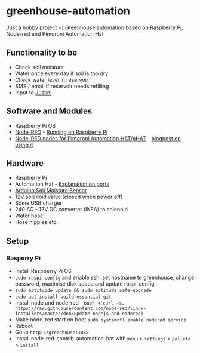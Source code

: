 # greenhouse-automation
Just a hobby project =) Greenhouse automation based on Raspberry Pi, Node-red and Pimoroni Automation Hat

## Functionality to be
* Check soil moisture
* Water once every day if soil is too dry
* Check water level in reservoir
* SMS / email if reservoir needs refilling
* Input to [Justini](https://github.com/eklem/justini)

## Software and Modules
* Raspberry Pi OS
* [Node-RED](https://nodered.org/) - [Running on Raspberry Pi](https://nodered.org/docs/getting-started/raspberrypi)
* [Node-RED nodes for Pimoroni Automation HAT/pHAT](https://github.com/shortbloke/node-red-contrib-automation-hat) - [blogpost on using it](https://www.martinrowan.co.uk/2018/09/node-red-support-for-pimoroni-automation-hat-phat/)

## Hardware
* Raspberry Pi
* Automation Hat - [Explanation on ports](https://blog.pimoroni.com/automation-hat-tanya-teardown/)
* [Arduino Soil Moisture Sensor](https://thepihut.com/blogs/raspberry-pi-tutorials/raspberry-pi-plant-pot-moisture-sensor-with-email-notification-tutorial)
* 12V solenoid valve (closed when power off)
* Some USB charger
* 240 AC - 12V DC converter (IKEA) to solenoid
* Water hose
* Hose nipples etc.


## Setup
### Rasperry Pi

* Install Raspberry Pi OS
* `sudo raspi-config` and enable ssh, set hostname to greenhouse, change password, maximise disk space and update raspi-config
* `sudo aptitupde update && sudo aptitude safe-upgrade`
* `sudo apt install build-essential git`
* Install node and node-red - `bash <(curl -sL https://raw.githubusercontent.com/node-red/linux-installers/master/deb/update-nodejs-and-nodered)`
* Make node-red start on boot `sudo systemctl enable nodered.service`
* Reboot
* Go to `http://greenhouse:1880`
* Install node-red-contrib-automation-hat with `menu` > `settings` > `pallete` > `install`
